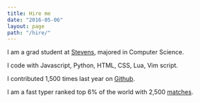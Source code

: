 ```yaml
---
title: Hire me
date: "2016-05-06"
layout: page
path: "/hire/"
---
```


I am a grad student at [Stevens](https://www.stevens.edu/), majored in Computer Science.
        
I code with Javascript, Python, HTML, CSS, Lua, Vim script. 

I contributed 1,500 times last year on [Github](https://github.com/wangsongiam).

I am a fast typer ranked top 6% of the world with 2,500 [matches](https://www.keyhero.com/profile/user67157/).
